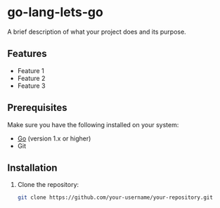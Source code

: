 # go-lang-lets-go

A brief description of what your project does and its purpose.

## Features

- Feature 1
- Feature 2
- Feature 3

## Prerequisites

Make sure you have the following installed on your system:

- [Go](https://golang.org/dl/) (version 1.x or higher)
- Git

## Installation

1. Clone the repository:
   ```bash
   git clone https://github.com/your-username/your-repository.git

